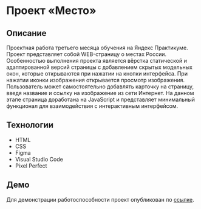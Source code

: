 # Проект «Место»

**Описание**
---
Проектная работа третьего месяца обучения на Яндекс Практикуме. Проект представляет собой WEB-страницу о местах России. Особенностью выполнения проекта является вёрстка статической и адаптированной версий страницы с добавлением скрытых модельных окон, которые открываются при нажатии на кнопки интерфейса. При нажатии иконки изображения открывается просмотр изображения. Пользователь может самостоятельно добавлять карточку на страницу, введя название и ссылку на изображение из сети Интернет. На данном этапе страница доработана на JavaScript и представляет минимальный функционал для взаимодействия с интерактивным интерфейсом.

**Технологии**
---
* HTML
* CSS
* Figma
* Visual Studio Code
* Pixel Perfect

**Демо**
---
Для демонстрации работоспособности проект опубликован по [ссылке](https://neh0chy.github.io/mesto-project/index.html).